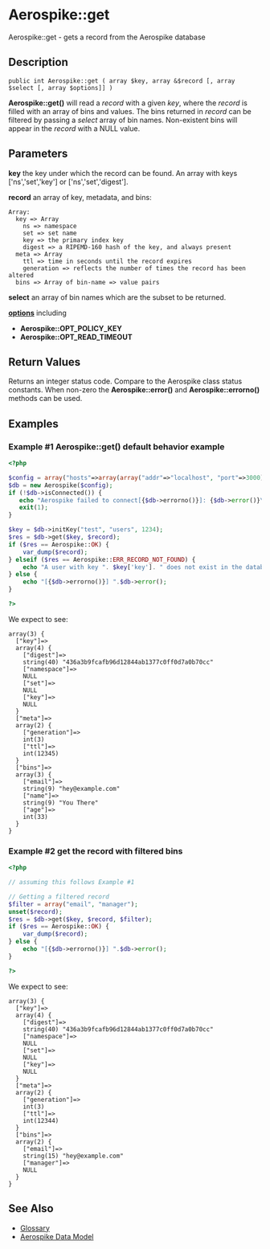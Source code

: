 
# Aerospike::get

Aerospike::get - gets a record from the Aerospike database

## Description

```
public int Aerospike::get ( array $key, array &$record [, array $select [, array $options]] )
```

**Aerospike::get()** will read a *record* with a given *key*, where the *record*
is filled with an array of bins and values.  The bins returned in
*record* can be filtered by passing a *select* array of bin names.
Non-existent bins will appear in the *record* with a NULL value.

## Parameters

**key** the key under which the record can be found. An array with keys ['ns','set','key'] or ['ns','set','digest'].

**record** an array of key, metadata, and bins:
```
Array:
  key => Array
    ns => namespace
    set => set name
    key => the primary index key
    digest => a RIPEMD-160 hash of the key, and always present
  meta => Array
    ttl => time in seconds until the record expires
    generation => reflects the number of times the record has been altered
  bins => Array of bin-name => value pairs
```

**select** an array of bin names which are the subset to be returned.

**[options](aerospike.md)** including
- **Aerospike::OPT_POLICY_KEY**
- **Aerospike::OPT_READ_TIMEOUT**

## Return Values

Returns an integer status code.  Compare to the Aerospike class status
constants.  When non-zero the **Aerospike::error()** and
**Aerospike::errorno()** methods can be used.

## Examples

### Example #1 Aerospike::get() default behavior example

```php
<?php

$config = array("hosts"=>array(array("addr"=>"localhost", "port"=>3000)));
$db = new Aerospike($config);
if (!$db->isConnected()) {
   echo "Aerospike failed to connect[{$db->errorno()}]: {$db->error()}\n";
   exit(1);
}

$key = $db->initKey("test", "users", 1234);
$res = $db->get($key, $record);
if ($res == Aerospike::OK) {
    var_dump($record);
} elseif ($res == Aerospike::ERR_RECORD_NOT_FOUND) {
    echo "A user with key ". $key['key']. " does not exist in the database\n";
} else {
    echo "[{$db->errorno()}] ".$db->error();
}

?>
```

We expect to see:

```
array(3) {
  ["key"]=>
  array(4) {
    ["digest"]=>
    string(40) "436a3b9fcafb96d12844ab1377c0ff0d7a0b70cc"
    ["namespace"]=>
    NULL
    ["set"]=>
    NULL
    ["key"]=>
    NULL
  }
  ["meta"]=>
  array(2) {
    ["generation"]=>
    int(3)
    ["ttl"]=>
    int(12345)
  }
  ["bins"]=>
  array(3) {
    ["email"]=>
    string(9) "hey@example.com"
    ["name"]=>
    string(9) "You There"
    ["age"]=>
    int(33)
  }
}
```

### Example #2 get the record with filtered bins

```php
<?php

// assuming this follows Example #1

// Getting a filtered record
$filter = array("email", "manager");
unset($record);
$res = $db->get($key, $record, $filter);
if ($res == Aerospike::OK) {
    var_dump($record);
} else {
    echo "[{$db->errorno()}] ".$db->error();
}

?>
```

We expect to see:

```
array(3) {
  ["key"]=>
  array(4) {
    ["digest"]=>
    string(40) "436a3b9fcafb96d12844ab1377c0ff0d7a0b70cc"
    ["namespace"]=>
    NULL
    ["set"]=>
    NULL
    ["key"]=>
    NULL
  }
  ["meta"]=>
  array(2) {
    ["generation"]=>
    int(3)
    ["ttl"]=>
    int(12344)
  }
  ["bins"]=>
  array(2) {
    ["email"]=>
    string(15) "hey@example.com"
    ["manager"]=>
    NULL
  }
}
```

## See Also

- [Glossary](http://www.aerospike.com/docs/guide/glossary.html)
- [Aerospike Data Model](http://www.aerospike.com/docs/architecture/data-model.html)
